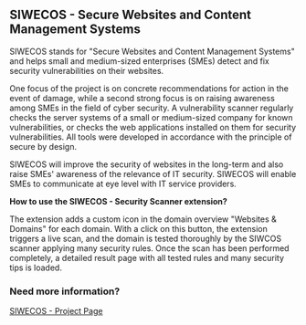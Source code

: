 ## SIWECOS - Secure Websites and Content Management Systems

SIWECOS stands for "Secure Websites and Content Management Systems" and  helps small and medium-sized enterprises (SMEs) detect and fix security vulnerabilities on their websites.

One focus of the project is on concrete recommendations for action in the event of damage, while a second strong focus is on raising awareness among SMEs in the field of cyber security. A vulnerability scanner regularly checks the server systems of a small or medium-sized company for known vulnerabilities, or checks the web applications installed on them for security vulnerabilities. All tools were developed in accordance with the principle of secure by design. 

SIWECOS will improve the security of websites in the long-term and also raise SMEs' awareness of the relevance of IT security. SIWECOS will enable SMEs to communicate at eye level with IT service providers.

**How to use the SIWECOS - Security Scanner extension?**

The extension adds a custom icon in the domain overview "Websites & Domains" for each domain. With a click on this button, the extension triggers a live scan, and the domain is tested thoroughly by the SIWCOS scanner applying many security rules. Once the scan has been performed completely, a detailed result page with all tested rules and many security tips is loaded.

### Need more information?

[SIWECOS - Project Page](https://siwecos.de/en/)